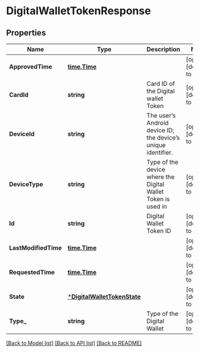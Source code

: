 # DigitalWalletTokenResponse

## Properties
Name | Type | Description | Notes
------------ | ------------- | ------------- | -------------
**ApprovedTime** | [**time.Time**](time.Time.md) |  | [optional] [default to null]
**CardId** | **string** | Card ID of the Digital wallet Token | [optional] [default to null]
**DeviceId** | **string** | The user’s Android device ID; the device’s unique identifier. | [optional] [default to null]
**DeviceType** | **string** | Type of the device where the Digital Wallet Token is used in | [optional] [default to null]
**Id** | **string** | Digital Wallet Token ID | [optional] [default to null]
**LastModifiedTime** | [**time.Time**](time.Time.md) |  | [optional] [default to null]
**RequestedTime** | [**time.Time**](time.Time.md) |  | [optional] [default to null]
**State** | [***DigitalWalletTokenState**](digital_wallet_token_state.md) |  | [optional] [default to null]
**Type_** | **string** | Type of the Digital Wallet | [optional] [default to null]

[[Back to Model list]](../README.md#documentation-for-models) [[Back to API list]](../README.md#documentation-for-api-endpoints) [[Back to README]](../README.md)

